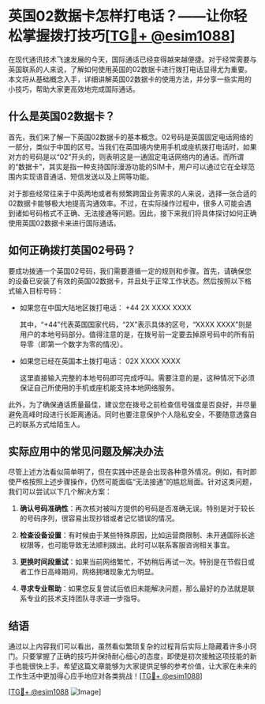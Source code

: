 # 英国02数据卡怎样打电话？——让你轻松掌握拨打技巧[[TG💪+ @esim1088](https://t.me/s/esim1088)]

在现代通讯技术飞速发展的今天，国际通话已经变得越来越便捷。对于经常需要与英国联系的人来说，了解如何使用英国的02数据卡进行拨打电话显得尤为重要。本文将从基础概念入手，详细讲解英国02数据卡的使用方法，并分享一些实用的小技巧，帮助大家更高效地完成国际通话。

## 什么是英国02数据卡？

首先，我们来了解一下英国02数据卡的基本概念。02号码是英国固定电话网络的一部分，类似于中国的区号。当我们在英国境内使用手机或座机拨打电话时，如果对方的号码是以“02”开头的，则表明这是一通固定电话网络内的通话。而所谓的“数据卡”，其实是指一种支持国际漫游功能的SIM卡，用户可以通过它在全球范围内实现语音通话、短信发送以及上网等功能。

对于那些经常往来于中英两地或者有频繁跨国业务需求的人来说，选择一张合适的02数据卡能够极大地提高沟通效率。不过，在实际操作过程中，很多人可能会遇到诸如号码格式不正确、无法接通等问题。因此，接下来我们将具体探讨如何正确使用英国02数据卡来进行国际通话。

## 如何正确拨打英国02号码？

要成功拨通一个英国02号码，我们需要遵循一定的规则和步骤。首先，请确保您的设备已安装了有效的英国02数据卡，并且处于正常工作状态。然后按照以下格式输入目标号码：

- 如果您在中国大陆地区拨打电话：
  +44 2X XXXX XXXX

  其中，“+44”代表英国国家代码，“2X”表示具体的区号，“XXXX XXXX”则是用户的本地号码部分。值得注意的是，在拨号前一定要去掉原号码中的所有前导零（即第一个数字为零的情况）。

- 如果您已经在英国本土拨打电话：
  02X XXXX XXXX

  这里直接输入完整的本地号码即可完成呼叫。需要注意的是，这种情况下必须保证自己所使用的手机或座机能支持本地网络服务。

此外，为了确保通话质量最佳，建议您在拨号之前检查信号强度是否良好，并尽量避免高峰时段进行长距离通话。同时也要注意保护个人隐私安全，不要随意透露自己的联系方式给陌生人。

## 实际应用中的常见问题及解决办法

尽管上述方法看似简单明了，但在实践中还是会出现各种意外情况。例如，有时即使严格按照上述步骤操作，仍然可能面临“无法接通”的尴尬局面。针对这类问题，我们可以尝试以下几个解决方案：

1. **确认号码准确性**：再次核对被叫方提供的号码是否准确无误。特别是对于较长的号码序列，很容易出现抄错或者记忆错误的情况。
   
2. **检查设备设置**：有时候由于某些特殊原因，比如运营商限制、未开通国际长途权限等，也可能导致无法顺利拨出。此时可以联系客服咨询相关事宜。

3. **更换时间段重试**：如果当前网络繁忙，不妨稍后再试一次。特别是在节假日或者工作日高峰期间，网络拥堵现象尤为明显。

4. **寻求专业帮助**：如果您反复尝试后依旧未能解决问题，那么最好的办法就是联系专业的技术支持团队寻求进一步指导。

## 结语

通过以上内容我们可以看出，虽然看似繁琐复杂的过程背后实际上隐藏着许多小窍门。只要掌握了正确的技巧并保持耐心细心的态度，即使是初次接触这项技能的新手也能很快上手。希望这篇文章能够为大家提供足够的参考价值，让大家在未来的工作生活中更加得心应手地应对各类挑战！[[TG💪+ @esim1088](https://t.me/s/esim1088)]

[[TG💪+ @esim1088](https://t.me/s/esim1088) ![Image](https://i.postimg.cc/4NQfJmqS/Snipaste-2025-05-13-00-14-12.png)]